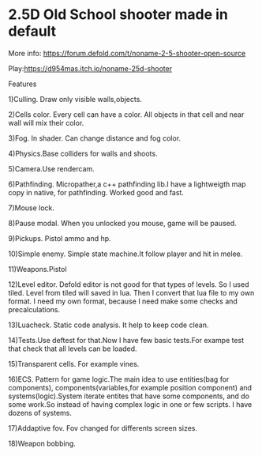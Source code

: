 # 2.5D Old School shooter made in default

More info: https://forum.defold.com/t/noname-2-5-shooter-open-source

Play:https://d954mas.itch.io/noname-25d-shooter

Features

1)Culling. Draw only visible walls,objects.

2)Cells color. Every cell can have a color. All objects in that cell and near wall will mix their color.

3)Fog. In shader. Can change distance and fog color.

4)Physics.Base colliders for walls and shoots.

5)Camera.Use rendercam.

6)Pathfinding. Micropather,a c++ pathfinding lib.I have a lightweigth map copy in native, for pathfinding. Worked good and fast.

7)Mouse lock.

8)Pause modal. When you unlocked you mouse, game will be paused.

9)Pickups. Pistol ammo and hp.

10)Simple enemy. Simple state machine.It follow player and hit in melee.

11)Weapons.Pistol

12)Level editor. Defold editor is not good for that types of levels. So I used tiled. Level from tiled will saved in lua. Then I convert that lua file to my own format. I need my own format, because I need make some checks and precalculations. 

13)Luacheck. Static code analysis. It help to keep code clean.

14)Tests.Use deftest for that.Now I have few basic tests.For exampe test that check that all levels can be loaded.

15)Transparent cells. For example vines.

16)ECS. Pattern for game logic.The main idea to use entities(bag for components), components(variables,for example position component) and systems(logic).System iterate entites that have some components, and do some work.So instead of having complex logic in one or few scripts. I have dozens of systems.

17)Addaptive fov. Fov changed for differents screen sizes.

18)Weapon bobbing.
